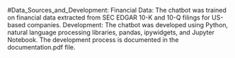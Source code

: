 #Data_Sources_and_Development:
Financial Data: The chatbot was trained on financial data extracted from SEC EDGAR 10-K and 10-Q filings for US-based companies.
Development: The chatbot was developed using Python, natural language processing libraries, pandas, ipywidgets, and Jupyter Notebook. The development process is documented in the documentation.pdf file.
